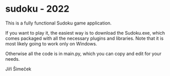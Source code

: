 # sudoku - 2022

This is a fully functional Sudoku game application.

If you want to play it, the easiest way is to download the Sudoku.exe, which comes packaged with all the necessary plugins and libraries. Note that it is most likely going to work only on Windows.

Otherwise all the code is in main.py, which you can copy and edit for your needs.

Jiří Šimeček
